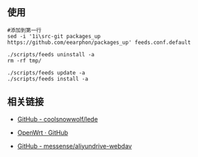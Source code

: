 ## 使用
```shell
#添加到第一行
sed -i '1i\src-git packages_up https://github.com/eearphon/packages_up' feeds.conf.default

./scripts/feeds uninstall -a
rm -rf tmp/

./scripts/feeds update -a
./scripts/feeds install -a
```

## 相关链接

- [GitHub - coolsnowwolf/lede](https://github.com/coolsnowwolf/lede)

- [OpenWrt · GitHub](https://github.com/openwrt)

- [GitHub - messense/aliyundrive-webdav](https://github.com/messense/aliyundrive-webdav)
